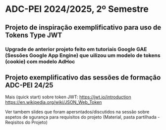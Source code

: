# ADC-PEI 2024/2025, 2º Semestre
## Projeto de inspiração exemplificativo para uso de Tokens Type JWT
### Upgrade de anterior projeto feito em tutoriais Google GAE (Sessões Google App Engine) que uilizou um modelo de tokens (cookie) com modelo AdHoc
## Projeto exemplificativo das sessões de formação ADC-PEI 24/25 

Mais (quick start) sobre token JWT:
https://jwt.io/introduction
https://en.wikipedia.org/wiki/JSON_Web_Token

Ver tambem slides que foram apersntados/discutidos na sessão sobre aspetos de sgurança para requisitos do projeto
(Material, pasta partilhada - Reqisitos do Projeto)
